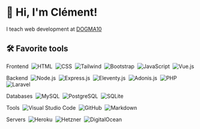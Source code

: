 # 👋 Hi, I'm Clément!

I teach web development at [DOGMA10](https://dogma10.com)

## 🛠️ Favorite tools

Frontend&nbsp; 
![HTML](https://img.shields.io/badge/-HTML5-05122A?style=flat&logo=html5)&nbsp;
![CSS](https://img.shields.io/badge/-CSS3-05122A?style=flat&logo=css3)&nbsp;
![Tailwind](https://img.shields.io/badge/-Tailwind%20CSS-05122A?style=flat&logo=tailwindcss)&nbsp;
![Bootstrap](https://img.shields.io/badge/-Booststrap-05122A?style=flat&logo=bootstrap)&nbsp;
![JavaScript](https://img.shields.io/badge/-JavaScript-05122A?style=flat&logo=javascript)&nbsp;
![Vue.js](https://img.shields.io/badge/-Vue-05122A?style=flat&logo=vue.js)

Backend&nbsp;
![Node.js](https://img.shields.io/badge/-Node.js-05122A?style=flat&logo=node.js)&nbsp;
![Express.js](https://img.shields.io/badge/-Express-05122A?style=flat&logo=express)&nbsp;
![Eleventy.js](https://img.shields.io/badge/-Eleventy-05122A?style=flat&logo=eleventy)&nbsp;
![Adonis.js](https://img.shields.io/badge/-AdonisJs-05122A?style=flat&logo=adonisjs)&nbsp;
![PHP](https://img.shields.io/badge/-PHP-05122A?style=flat&logo=php)&nbsp;
![Laravel](https://img.shields.io/badge/-Laravel-05122A?style=flat&logo=laravel)

Databases&nbsp;
![MySQL](https://img.shields.io/badge/-MySQL-05122A?style=flat&logo=mysql)&nbsp;
![PostgreSQL](https://img.shields.io/badge/-PostgreSQL-05122A?style=flat&logo=postgresql)&nbsp;
![SQLite](https://img.shields.io/badge/-SQLite-05122A?style=flat&logo=sqlite)

Tools&nbsp;
![Visual Studio Code](https://img.shields.io/badge/-Visual%20Studio%20Code-05122A?style=flat&logo=visualstudiocode)&nbsp;
![GitHub](https://img.shields.io/badge/-GitHub-05122A?style=flat&logo=github)&nbsp;
![Markdown](https://img.shields.io/badge/-Markdown-05122A?style=flat&logo=markdown)

Servers&nbsp;
![Heroku](https://img.shields.io/badge/-Heroku-05122A?style=flat&logo=heroku)&nbsp;
![Hetzner](https://img.shields.io/badge/-Hetzner-05122A?style=flat&logo=hetzner)&nbsp;
![DigitalOcean](https://img.shields.io/badge/-DigitalOcean-05122A?style=flat&logo=digitalocean)&nbsp;
